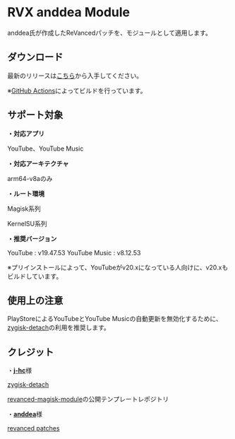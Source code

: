 # RVX anddea Module

anddea氏が作成したReVancedパッチを、モジュールとして適用します。

## ダウンロード

最新のリリースは[こちら](https://github.com/Sanka1610main/RVX-anddea-Module/releases/)から入手してください。

※[GitHub Actions](https://github.com/Sanka1610main/RVX-anddea-Module//actions/workflows/build.yml)によってビルドを行っています。

## サポート対象

**・対応アプリ**

YouTube、YouTube Music

**・対応アーキテクチャ**

arm64-v8aのみ

**・ルート環境**

Magisk系列

KernelSU系列

**・推奨バージョン**

YouTube : v19.47.53
YouTube Music : v8.12.53

※プリインストールによって、YouTubeがv20.xになっている人向けに、v20.xもビルドしています。

## 使用上の注意

PlayStoreによるYouTubeとYouTube Musicの自動更新を無効化するために、[zygisk-detach](https://github.com/j-hc/zygisk-detach)の利用を推奨します。

## クレジット

・[**j-hc**](https://github.com/j-hc)様

[zygisk-detach](https://github.com/j-hc/zygisk-detach)

[revanced-magisk-module](https://github.com/j-hc/revanced-magisk-module)の公開テンプレートレポジトリ

・[**anddea**](https://github.com/anddea)様

[revanced patches](https://github.com/anddea/revanced-patches)
